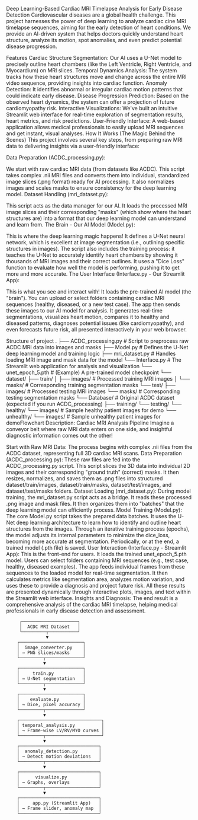 Deep Learning-Based Cardiac MRI Timelapse Analysis for Early Disease Detection
Cardiovascular diseases are a global health challenge. This project harnesses the power of deep learning to analyze cardiac cine MRI timelapse sequences, aiming for the early detection of heart conditions. We provide an AI-driven system that helps doctors quickly understand heart structure, analyze its motion, spot anomalies, and even predict potential disease progression.

Features
Cardiac Structure Segmentation: Our AI uses a U-Net model to precisely outline heart chambers (like the Left Ventricle, Right Ventricle, and Myocardium) on MRI slices.
Temporal Dynamics Analysis: The system tracks how these heart structures move and change across the entire MRI video sequence, providing insights into cardiac function.
Anomaly Detection: It identifies abnormal or irregular cardiac motion patterns that could indicate early disease.
Disease Progression Prediction: Based on the observed heart dynamics, the system can offer a projection of future cardiomyopathy risk.
Interactive Visualizations: We've built an intuitive Streamlit web interface for real-time exploration of segmentation results, heart metrics, and risk predictions.
User-Friendly Interface: A web-based application allows medical professionals to easily upload MRI sequences and get instant, visual analyses.
How It Works (The Magic Behind the Scenes)
This project involves several key steps, from preparing raw MRI data to delivering insights via a user-friendly interface:

Data Preparation (ACDC_processing.py):

We start with raw cardiac MRI data (from datasets like ACDC).
This script takes complex .nii MRI files and converts them into individual, standardized image slices (.png format) ready for AI processing.
It also normalizes images and scales masks to ensure consistency for the deep learning model.
Dataset Handling (mri_dataset.py):

This script acts as the data manager for our AI.
It loads the processed MRI image slices and their corresponding "masks" (which show where the heart structures are) into a format that our deep learning model can understand and learn from.
The Brain - Our AI Model (Model.py):

This is where the deep learning magic happens!
It defines a U-Net neural network, which is excellent at image segmentation (i.e., outlining specific structures in images).
The script also includes the training process: it teaches the U-Net to accurately identify heart chambers by showing it thousands of MRI images and their correct outlines.
It uses a "Dice Loss" function to evaluate how well the model is performing, pushing it to get more and more accurate.
The User Interface (Interface.py - Our Streamlit App):

This is what you see and interact with!
It loads the pre-trained AI model (the "brain").
You can upload or select folders containing cardiac MRI sequences (healthy, diseased, or a new test case).
The app then sends these images to our AI model for analysis.
It generates real-time segmentations, visualizes heart motion, compares it to healthy and diseased patterns, diagnoses potential issues (like cardiomyopathy), and even forecasts future risk, all presented interactively in your web browser.

Structure of project
.
├── ACDC_processing.py      # Script to preprocess raw ACDC MRI data into images and masks
├── Model.py                # Defines the U-Net deep learning model and training logic
├── mri_dataset.py          # Handles loading MRI image and mask data for the model
└── Interface.py            # The Streamlit web application for analysis and visualization
└── unet_epoch_5.pth        # (Example) A pre-trained model checkpoint
└── dataset/
    ├── train/
    │   ├── images/         # Processed training MRI images
    │   └── masks/          # Corresponding training segmentation masks
    └── test/
        ├── images/         # Processed testing MRI images
        └── masks/          # Corresponding testing segmentation masks
└── Database/               # Original ACDC dataset (expected if you run ACDC_processing)
    ├── training/
    └── testing/
└── healthy/
    └── images/             # Sample healthy patient images for demo
└── unhealthy/
    └── images/             # Sample unhealthy patient images for demoFlowchart Description: Cardiac MRI Analysis Pipeline
Imagine a conveyor belt where raw MRI data enters on one side, and insightful diagnostic information comes out the other!

Start with Raw MRI Data: The process begins with complex .nii files from the ACDC dataset, representing full 3D cardiac MRI scans.
Data Preparation (ACDC_processing.py):
These raw files are fed into the ACDC_processing.py script.
This script slices the 3D data into individual 2D images and their corresponding "ground truth" (correct) masks.
It then resizes, normalizes, and saves them as .png files into structured dataset/train/images, dataset/train/masks, dataset/test/images, and dataset/test/masks folders.
Dataset Loading (mri_dataset.py):
During model training, the mri_dataset.py script acts as a bridge. It reads these processed .png image and mask files.
It then organizes them into "batches" that the deep learning model can efficiently process.
Model Training (Model.py):
The core Model.py script takes the prepared data batches.
It uses the U-Net deep learning architecture to learn how to identify and outline heart structures from the images.
Through an iterative training process (epochs), the model adjusts its internal parameters to minimize the dice_loss, becoming more accurate at segmentation.
Periodically, or at the end, a trained model (.pth file) is saved.
User Interaction (Interface.py - Streamlit App):
This is the front-end for users.
It loads the trained unet_epoch_5.pth model.
Users can select folders containing MRI sequences (e.g., test case, healthy, diseased examples).
The app feeds individual frames from these sequences to the loaded model for real-time segmentation.
It then calculates metrics like segmentation area, analyzes motion variation, and uses these to provide a diagnosis and project future risk.
All these results are presented dynamically through interactive plots, images, and text within the Streamlit web interface.
Insights and Diagnosis: The end result is a comprehensive analysis of the cardiac MRI timelapse, helping medical professionals in early disease detection and assessment.


         ┌─────────────────────┐
         │  ACDC MRI Dataset   │
         └─────────┬───────────┘
                   ▼
        ┌────────────────────────┐
        │  image_converter.py    │
        │ → PNG slices/masks     │
        └─────────┬──────────────┘
                  ▼
        ┌────────────────────────┐
        │     train.py           │
        │ → U-Net segmentation   │
        └─────────┬──────────────┘
                  ▼
        ┌────────────────────────┐
        │    evaluate.py         │
        │ → Dice, pixel accuracy │
        └─────────┬──────────────┘
                  ▼
        ┌───────────────────────────────┐
        │ temporal_analysis.py          │
        │ → Frame-wise LV/RV/MYO curves │
        └─────────┬─────────────────────┘
                  ▼
        ┌──────────────────────────────┐
        │  anomaly_detection.py        │
        │ → Detect motion deviations   │
        └─────────┬────────────────────┘
                  ▼
        ┌──────────────────────────────┐
        │      visualize.py            │
        │ → Graphs, overlays           │
        └─────────┬────────────────────┘
                  ▼
        ┌──────────────────────────────┐
        │     app.py (Streamlit App)   │
        │ → Frame slider, anomaly map  │
        └──────────────────────────────┘
